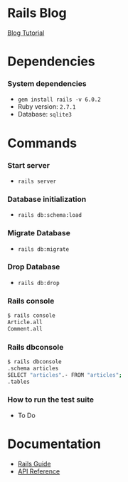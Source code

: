 # Rails Blog 
[Blog Tutorial]("https://guides.rubyonrails.org/getting_started.html")

# Dependencies
 
### System dependencies
- `gem install rails -v 6.0.2` 
- Ruby version: `2.7.1`
- Database: `sqlite3`


# Commands
 
### Start server
- `rails server`

### Database initialization
- `rails db:schema:load`

### Migrate Database
- `rails db:migrate`

### Drop Database
- `rails db:drop`

### Rails console
```sh
$ rails console
Article.all
Comment.all
```

### Rails dbconsole
```sh
$ rails dbconsole
.schema articles
SELECT "articles".- FROM "articles";
.tables
```

### How to run the test suite
- To Do


# Documentation
- [Rails Guide](https://guides.rubyonrails.org/) 
- [API Reference](https://api.rubyonrails.org/v6.0.3.1/)
